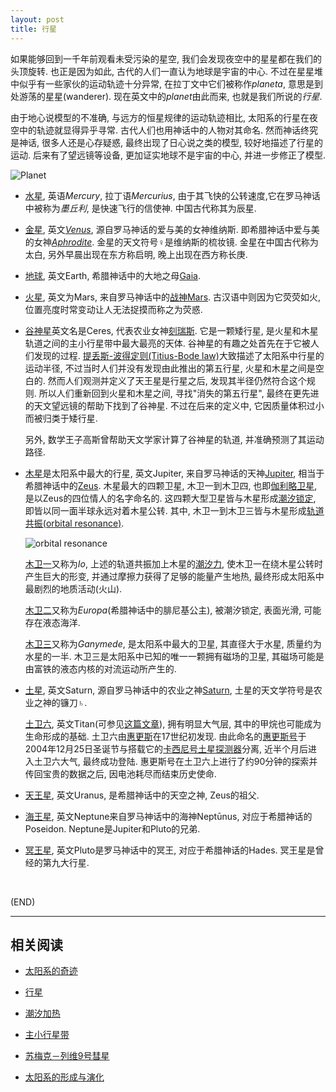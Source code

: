```yaml
---
layout: post
title: 行星
---
```



如果能够回到一千年前观看未受污染的星空, 我们会发现夜空中的星星都在我们的头顶旋转. 也正是因为如此, 古代的人们一直认为地球是宇宙的中心. 不过在星星堆中似乎有一些家伙的运动轨迹十分异常, 在拉丁文中它们被称作*planeta*, 意思是到处游荡的星星(wanderer). 现在英文中的*planet*由此而来, 也就是我们所说的*行星*.

由于地心说模型的不准确, 与远方的恒星规律的运动轨迹相比, 
太阳系的行星在夜空中的轨迹就显得异乎寻常. 古代人们也用神话中的人物对其命名. 然而神话终究是神话, 很多人还是心存疑惑, 最终出现了日心说之类的模型, 较好地描述了行星的运动. 后来有了望远镜等设备, 更加证实地球不是宇宙的中心, 并进一步修正了模型. 

![Planet](https://upload.wikimedia.org/wikipedia/commons/b/b8/Solar_System_Template_Final.png)

*	[水星](https://zh.wikipedia.org/wiki/%E6%B0%B4%E6%98%9F), 英语*Mercury*, 拉丁语*Mercurius*, 由于其飞快的公转速度,它在罗马神话中被称为*墨丘利*, 是快速飞行的信使神. 中国古代称其为辰星.
	
*	[金星](https://zh.wikipedia.org/wiki/%E9%87%91%E6%98%9F), 英文[*Venus*](https://en.wikipedia.org/wiki/Venus_(mythology)), 源自罗马神话的爱与美的女神维纳斯. 即希腊神话中爱与美的女神[*Aphrodite*](https://en.wikipedia.org/wiki/Aphrodite). 金星的天文符号♀是维纳斯的梳妆镜. 金星在中国古代称为太白, 另外早晨出现在东方称启明, 晚上出现在西方称长庚. 
	
*	[地球](https://zh.wikipedia.org/wiki/%E5%9C%B0%E7%90%83#.E5.91.BD.E5.90.8D.E5.92.8C.E8.BE.AD.E6.BA.90), 英文Earth, 希腊神话中的大地之母[Gaia](https://en.wikipedia.org/wiki/Gaia_(mythology)).
	
*	[火星](https://zh.wikipedia.org/wiki/%E7%81%AB%E6%98%9F), 英文为Mars, 来自罗马神话中的[战神Mars](https://en.wikipedia.org/wiki/Mars_(mythology)). 古汉语中则因为它荧荧如火, 位置亮度时常变动让人无法捉摸而称之为荧惑.

*	[谷神星](https://zh.wikipedia.org/wiki/%E7%A9%80%E7%A5%9E%E6%98%9F)英文名是Ceres, 代表农业女神[刻瑞斯](https://zh.wikipedia.org/wiki/%E5%88%BB%E7%91%9E%E6%96%AF_(%E7%BE%85%E9%A6%AC%E7%A5%9E%E8%A9%B1)). 它是一颗矮行星, 是火星和木星轨道之间的主小行星带中最大最亮的天体. 谷神星的有趣之处首先在于它被人们发现的过程. [提丢斯-波得定则(Titius-Bode law)](https://zh.wikipedia.org/wiki/%E6%8F%90%E4%B8%A2%E6%96%AF-%E6%B3%A2%E5%BE%97%E5%AE%9A%E5%88%99)大致描述了太阳系中行星的运动半径, 不过当时人们并没有发现由此推出的第五行星, 火星和木星之间是空白的. 然而人们观测并定义了天王星是行星之后, 发现其半径仍然符合这个规则. 所以人们重新回到火星和木星之间, 寻找"消失的第五行星", 最终在更先进的天文望远镜的帮助下找到了谷神星. 不过在后来的定义中, 它因质量体积过小而被归类于矮行星.
 
	另外, 数学王子高斯曾帮助天文学家计算了谷神星的轨道, 并准确预测了其运动路径.

*	[木星](https://zh.wikipedia.org/wiki/%E6%9C%A8%E6%98%9F#.E7.A5.9E.E8.A9.B1)是太阳系中最大的行星, 英文Jupiter, 来自罗马神话的天神[Jupiter](https://en.wikipedia.org/wiki/Jupiter_(mythology)), 相当于希腊神话中的[Zeus](https://en.wikipedia.org/wiki/Zeus). 木星最大的四颗卫星, 木卫一到木卫四, 也即[伽利略卫星](https://zh.wikipedia.org/wiki/%E4%BC%BD%E5%88%A9%E7%95%A5%E8%A1%9B%E6%98%9F), 是以Zeus的四位情人的名字命名的. 这四颗大型卫星皆与木星形成[潮汐锁定](https://zh.wikipedia.org/wiki/%E6%BD%AE%E6%B1%90%E9%8E%96%E5%AE%9A), 即皆以同一面半球永远对着木星公转. 其中, 木卫一到木卫三皆与木星形成[轨道共振(orbital resonance)](https://en.wikipedia.org/wiki/Orbital_resonance). 

	![orbital resonance](https://upload.wikimedia.org/wikipedia/commons/8/83/Galilean_moon_Laplace_resonance_animation.gif)

	[木卫一](https://zh.wikipedia.org/wiki/%E6%9C%A8%E5%8D%AB%E4%B8%80)又称为*Io*, 上述的轨道共振加上木星的[潮汐力](https://zh.wikipedia.org/wiki/%E6%BD%AE%E6%B1%90%E5%8A%9B), 使木卫一在绕木星公转时产生巨大的形变, 并通过摩擦力获得了足够的能量产生地热, 最终形成太阳系中最剧烈的地质活动(火山).

	[木卫二](https://zh.wikipedia.org/wiki/%E6%9C%A8%E5%8D%AB%E4%BA%8C)又称为*Europa*(希腊神话中的腓尼基公主), 被潮汐锁定, 表面光滑, 可能存在液态海洋.

	[木卫三](https://zh.wikipedia.org/wiki/%E6%9C%A8%E5%8D%AB%E4%B8%89)又称为*Ganymede*, 是太阳系中最大的卫星, 其直径大于水星, 质量约为水星的一半. 木卫三是太阳系中已知的唯一一颗拥有磁场的卫星, 其磁场可能是由富铁的液态内核的对流运动所产生的.

*	[土星](https://zh.wikipedia.org/wiki/%E5%9C%9F%E6%98%9F), 英文Saturn, 源自罗马神话中的农业之神[Saturn](https://en.wikipedia.org/wiki/Saturn_(mythology)), 土星的天文学符号是农业之神的镰刀♄.

	[土卫六](https://zh.wikipedia.org/wiki/%E5%9C%9F%E5%8D%AB%E5%85%AD), 英文Titan(可参见[这篇文章](https://jjayyyyyyy.github.io/2016/12/16/Atlas(mythology)_via_wikipedia.html)), 拥有明显大气层, 其中的甲烷也可能成为生命形成的基础. 土卫六由[惠更斯](https://zh.wikipedia.org/wiki/%E5%85%8B%E9%87%8C%E6%96%AF%E8%92%82%E5%AE%89%C2%B7%E6%83%A0%E6%9B%B4%E6%96%AF)在17世纪初发现. 由此命名的[惠更斯号](https://zh.wikipedia.org/wiki/%E6%83%A0%E6%9B%B4%E6%96%AF%E5%8F%B7)于2004年12月25日圣诞节与搭载它的[卡西尼号土星探测器](https://zh.wikipedia.org/wiki/%E5%8D%A1%E8%A5%BF%E5%B0%BC%EF%BC%8D%E6%83%A0%E6%9B%B4%E6%96%AF%E5%8F%B7)分离, 近半个月后进入土卫六大气, 最终成功登陆. 惠更斯号在土卫六上进行了约90分钟的探索并传回宝贵的数据之后, 因电池耗尽而结束历史使命.

*	[天王星](https://zh.wikipedia.org/wiki/%E5%A4%A9%E7%8E%8B%E6%98%9F), 英文Uranus, 是希腊神话中的天空之神, Zeus的祖父.

*	[海王星](https://zh.wikipedia.org/wiki/%E6%B5%B7%E7%8E%8B%E6%98%9F), 英文Neptune来自罗马神话中的海神Neptūnus, 对应于希腊神话的Poseidon. Neptune是Jupiter和Pluto的兄弟.
	
*	[冥王星](https://zh.wikipedia.org/wiki/%E5%86%A5%E7%8E%8B%E6%98%9F), 英文Pluto是罗马神话中的冥王, 对应于希腊神话的Hades. 冥王星是曾经的第九大行星.

<br/>

(END)

---

##	相关阅读

*	[太阳系的奇迹](http://www.bilibili.com/video/av4316358/index_2.html)

*	[行星](https://zh.wikipedia.org/wiki/%E8%A1%8C%E6%98%9F#.E5.90.8D.E7.A7.B0.E5.8F.8A.E7.94.B1.E4.BE.86)

*	[潮汐加热](https://zh.wikipedia.org/wiki/%E6%BD%AE%E6%B1%90%E5%8A%A0%E7%86%B1)

*	[主小行星带](https://zh.wikipedia.org/wiki/%E4%B8%BB%E5%B0%8F%E8%A1%8C%E6%98%9F%E5%B8%B6)

*	[苏梅克－列维9号彗星](https://zh.wikipedia.org/wiki/%E8%8B%8F%E6%A2%85%E5%85%8B%EF%BC%8D%E5%88%97%E7%BB%B49%E5%8F%B7%E5%BD%97%E6%98%9F)

*	[太阳系的形成与演化](https://zh.wikipedia.org/wiki/%E5%A4%AA%E9%98%B3%E7%B3%BB%E7%9A%84%E5%BD%A2%E6%88%90%E4%B8%8E%E6%BC%94%E5%8C%96)